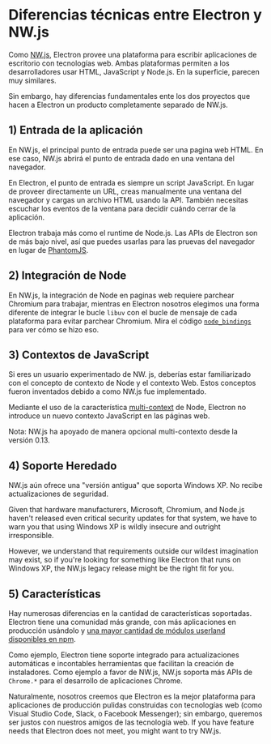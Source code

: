 # Diferencias técnicas entre Electron y NW.js

Como [NW.js][nwjs], Electron provee una plataforma para escribir aplicaciones de escritorio con tecnologías web. Ambas plataformas permiten a los desarrolladores usar HTML, JavaScript y Node.js. En la superficie, parecen muy similares.

Sin embargo, hay diferencias fundamentales ente los dos proyectos que hacen a Electron un producto completamente separado de NW.js.

## 1) Entrada de la aplicación

En NW.js, el principal punto de entrada puede ser una pagina web HTML. En ese caso, NW.js abrirá el punto de entrada dado en una ventana del navegador.

En Electron, el punto de entrada es siempre un script JavaScript. En lugar de proveer directamente un URL, creas manualmente una ventana del navegador y cargas un archivo HTML usando la API. También necesitas escuchar los eventos de la ventana para decidir cuándo cerrar de la aplicación.

Electron trabaja más como el runtime de Node.js. Las APIs de Electron son de más bajo nivel, así que puedes usarlas para las pruevas del navegador en lugar de [PhantomJS](http://phantomjs.org/).

## 2) Integración de Node

En NW.js, la integración de Node en paginas web requiere parchear Chromium para trabajar, mientras en Electron nosotros elegimos una forma diferente de integrar le bucle `libuv` con el bucle de mensaje de cada plataforma para evitar parchear Chromium. Mira el código [`node_bindings`][node-bindings] para ver cómo se hizo eso.

## 3) Contextos de JavaScript

Si eres un usuario experimentado de NW. js, deberías estar familiarizado con el concepto de contexto de Node y el contexto Web. Estos conceptos fueron inventados debido a como NW.js fue implementado.

Mediante el uso de la característica [multi-context](https://github.com/nodejs/node-v0.x-archive/commit/756b622) de Node, Electron no introduce un nuevo contexto JavaScript en las páginas web.

Nota: NW.js ha apoyado de manera opcional multi-contexto desde la versión 0.13.

## 4) Soporte Heredado

NW.js aún ofrece una "versión antigua" que soporta Windows XP. No recibe actualizaciones de seguridad.

Given that hardware manufacturers, Microsoft, Chromium, and Node.js haven't released even critical security updates for that system, we have to warn you that using Windows XP is wildly insecure and outright irresponsible.

However, we understand that requirements outside our wildest imagination may exist, so if you're looking for something like Electron that runs on Windows XP, the NW.js legacy release might be the right fit for you.

## 5) Características

Hay numerosas diferencias en la cantidad de características soportadas. Electron tiene una comunidad más grande, con más aplicaciones en producción usándolo y [una mayor cantidad de módulos userland disponibles en npm][electron-modules].

Como ejemplo, Electron tiene soporte integrado para actualizaciones automáticas e incontables herramientas que facilitan la creación de instaladores. Como ejemplo a favor de NW.js, NW.js soporta más APIs de `Chrome.*` para el desarrollo de aplicaciones Chrome.

Naturalmente, nosotros creemos que Electron es la mejor plataforma para aplicaciones de producción pulidas construidas con tecnologías web (como Visual Studio Code, Slack, o Facebook Messenger); sin embargo, queremos ser justos con nuestros amigos de las tecnología web. If you have feature needs that Electron does not meet, you might want to try NW.js.

[nwjs]: https://nwjs.io/
[electron-modules]: https://www.npmjs.com/search?q=electron
[node-bindings]: https://github.com/electron/electron/tree/master/lib/common
